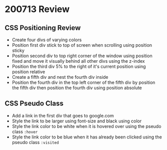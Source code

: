 # 200713 Review

## CSS Positioning Review
- Create four divs of varying colors
- Position first div stick to top of screen when scrolling using position sticky
- Position second div to top right corner of the window using position fixed and move it visually behind all other divs using the z-index
- Position the third div 5% to the right of it's current position using position relative
- Create a fifth div and nest the fourth div inside
- Position the fourth div in the top left corner of the fifth div by position the fifth div then position the fourth div using position absolute

## CSS Pseudo Class
- Add a link in the first div that goes to google.com
- Style the link to be larger using font-size and black using color
- Style the link color to be white when it is hovered over using the pseudo class `:hover`
- Style the link color to be blue when it has already been clicked using the pseudo class `:visited`